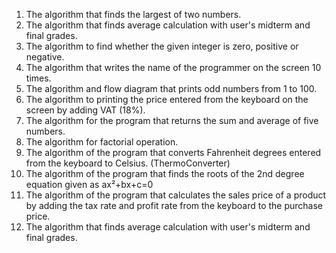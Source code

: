 1) The algorithm that finds the largest of two numbers.
2) The algorithm that finds average calculation with user's midterm and final grades.                                  
3) The algorithm to find whether the given integer is zero, positive or negative.
4) The algorithm that writes the name of the programmer on the screen 10 times.
5) The algorithm and flow diagram that prints odd numbers from 1 to 100.
6) The algorithm to printing the price entered from the keyboard on the screen by adding VAT (18%).
7) The algorithm for the program that returns the sum and average of five numbers.
8) The algorithm for factorial operation.
9) The algorithm of the program that converts Fahrenheit degrees entered from the keyboard to Celsius. (ThermoConverter)
10) The algorithm of the program that finds the roots of the 2nd degree equation given as ax²+bx+c=0
11) The algorithm of the program that calculates the sales price of a product by adding the tax rate and profit rate from the keyboard to the purchase price.
12) The algorithm that finds average calculation with user's midterm and final grades.              
